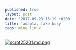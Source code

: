 ```yaml
---
published: true
layout: post
date: '2017-09-23 13:19 +0200'
title: 'adapta, fake busy'
tags: mine linux
---
```

[![scrot25201.md.png](//cdn.scrot.moe/images/2017/09/23/scrot25201.md.png)](//cdn.scrot.moe/images/2017/09/23/scrot25201.png)
